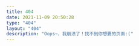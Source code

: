 ```yaml
---
title: 404
date: 2021-11-09 20:50:28
type: "404"
layout: "404"
description: "Oops~，我崩溃了！找不到你想要的页面:("
---
```

